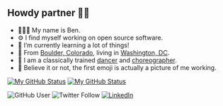 ## Howdy partner 👋🏻

- 👨🏻‍💻 My name is Ben.
- ⚙️ I find myself working on open source software. 
- 🌱 I’m currently learning a lot of things!
- 📍 From [Boulder, Colorado](https://river-runner.geoconnex.us/?lng=-105.27&lat=40.01), living in [Washington, DC](https://gis.cgs.earth/portal/apps/webappviewer/index.html?id=41e8676b373344dfab9733b4d8f32837&marker=-77.03866506139542%2C38.93067526371458%2C%2C%2C%2C&markertemplate=%7B%22title%22%3A%22WASHINGTON%20AQUEDUCT%20DIVISION.%22%2C%22longitude%22%3A-77.03866506139542%2C%22latitude%22%3A38.93067526371458%2C%22isIncludeShareUrl%22%3Atrue%7D&level=13).
- 💃 I am a classically trained [dancer](https://youtu.be/-00uIFUKtrE) and [choreographer](https://youtu.be/Xs55n1DMIUM).
- 💬 Believe it or not, the first emoji is actually a picture of me working.


[![My GitHub Status](https://github-readme-stats.vercel.app/api?username=webb-ben&show_icons=true&hide_border=true&theme=vue-dark#gh-dark-mode-only)](https://github.com/webb-ben/github-readme-stats#gh-dark-mode-only)
[![My GitHub Status](https://github-readme-stats.vercel.app/api?username=webb-ben&show_icons=true&hide_border=true&theme=vue#gh-light-mode-only)](https://github.com/webb-ben/github-readme-stats#gh-light-mode-only)

![GitHub User](https://img.shields.io/github/stars/webb-ben?affiliations=OWNER%2CCOLLABORATOR%2CORGANIZATION_MEMBER&style=social)
![Twitter Follow](https://img.shields.io/twitter/follow/neb_webb?color=%239cf&style=social)
[![LinkedIn](https://img.shields.io/badge/LinkedIn-0077B5?logo=linkedin&logoColor=white&style=flat-square&link=https://www.linkedin.com/in/ben-webb-654b8715b/)](https://www.linkedin.com/in/ben-webb-654b8715b/)

<!--
**webb-ben/webb-ben** is a ✨ _special_ ✨ repository because its `README.md` (this file) appears on your GitHub profile.

Here are some ideas to get you started:

- 🔭 I’m currently working on ...
 ...
- 👯 I’m looking to collaborate on ...
- 🤔 I’m looking for help with ...
 Ask me about ...
- 📫 How to reach me: ...
- 😄 Pronouns: ...
- ⚡ Fun fact: ...
-->
